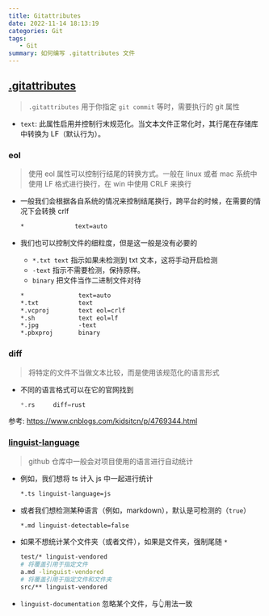 ```yaml
---
title: Gitattributes
date: 2022-11-14 18:13:19
categories: Git
tags:
   - Git
summary: 如何编写 .gitattributes 文件
---
```


## [.gitattributes](https://git-scm.com/docs/gitattributes)

> `.gitattributes` 用于你指定 `git commit` 等时，需要执行的 git 属性

- `text`: 此属性启用并控制行末规范化。当文本文件正常化时，其行尾在存储库中转换为 LF（默认行为）。

### eol

> 使用 eol 属性可以控制行结尾的转换方式。一般在 linux 或者 mac 系统中使用 LF
> 格式进行换行，在 win 中使用 CRLF 来换行

- 一般我们会根据各自系统的情况来控制结尾换行，跨平台的时候，在需要的情况下会转换
  crlf

   ```txt
   *              text=auto
   ```

- 我们也可以控制文件的细粒度，但是这一般是没有必要的
  - `*.txt text` 指示如果未检测到 txt 文本，这将手动开启检测
  - `-text` 指示不需要检测，保持原样。
  - `binary` 把文件当作二进制文件对待

  ```txt
  *               text=auto
  *.txt           text
  *.vcproj        text eol=crlf
  *.sh            text eol=lf
  *.jpg           -text
  *.pbxproj       binary
  ```

### diff

> 将特定的文件不当做文本比较，而是使用该规范化的语言形式

- 不同的语言格式可以在它的官网找到

   ```rust
   *.rs     diff=rust
   ```

参考: <https://www.cnblogs.com/kidsitcn/p/4769344.html>

### [linguist-language](https://github.com/github/linguist/blob/master/docs/overrides.md)

> github 仓库中一般会对项目使用的语言进行自动统计

- 例如，我们想将 ts 计入 js 中一起进行统计

   ```bash
   *.ts linguist-language=js
   ```

- 或者我们想检测某种语言（例如，markdown），默认是可检测的（`true`）

   ```bash
   *.md linguist-detectable=false
   ```

- 如果不想统计某个文件夹（或者文件），如果是文件夹，强制尾随 `*`

   ```bash
   test/* linguist-vendored
   # 将覆盖引用于指定文件
   a.md -linguist-vendored
   # 将覆盖引用于指定文件和文件夹
   src/** linguist-vendored
   ```

- `linguist-documentation` 忽略某个文件，与👆用法一致
